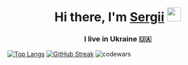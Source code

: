 <h1 align="center">Hi there, I'm <a href="https://daniilshat.ru/" target="_blank">Sergii</a> 
<img src="https://github.com/blackcater/blackcater/raw/main/images/Hi.gif" height="32"/></h1>
<h3 align="center">I live in Ukraine 🇺🇦</h3>


[![Top Langs](https://github-readme-stats.vercel.app/api/top-langs/?username=SergiiMarch&layout=compact)](https://github.com/SergiiMarch)
[![GitHub Streak](https://github-readme-streak-stats.herokuapp.com/?user=SergiiMarch)](https://git.io/streak-stats)
![codewars](https://www.codewars.com/users/SergiiMarch/badges/large)




<!--
**SergiiMarch/SergiiMarch** is a ✨ _special_ ✨ repository because its `README.md` (this file) appears on your GitHub profile.

Here are some ideas to get you started:

- 🔭 I’m currently working on ...
- 🌱 I’m currently learning ...
- 👯 I’m looking to collaborate on ...
- 🤔 I’m looking for help with ...
- 💬 Ask me about ...
- 📫 How to reach me: ...
- 😄 Pronouns: ...
- ⚡ Fun fact: ...
-->
